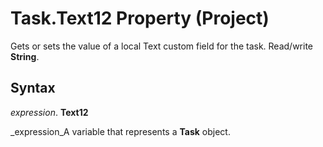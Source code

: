 
# Task.Text12 Property (Project)

Gets or sets the value of a local Text custom field for the task. Read/write  **String**.


## Syntax

 _expression_. **Text12**

 _expression_A variable that represents a  **Task** object.

